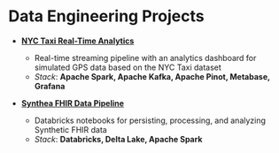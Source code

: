 # Data Engineering Projects

- [**NYC Taxi Real-Time Analytics**](https://github.com/kenichsberg/nyc-taxi-real-time-analytics)
  -  Real-time streaming pipeline with an analytics dashboard for simulated GPS data based on the NYC Taxi dataset
  -  *Stack*: **Apache Spark, Apache Kafka, Apache Pinot, Metabase, Grafana**
 
- [**Synthea FHIR Data Pipeline**](https://github.com/kenichsberg/synthea-fhir-to-omop-pipeline)
  -  Databricks notebooks for persisting, processing, and analyzing Synthetic FHIR data
  -  *Stack*: **Databricks, Delta Lake, Apache Spark**
